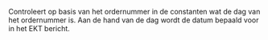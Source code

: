 Controleert op basis van het ordernummer in de constanten wat de dag van het ordernummer is. Aan de hand van de dag wordt de datum bepaald voor in het EKT bericht.